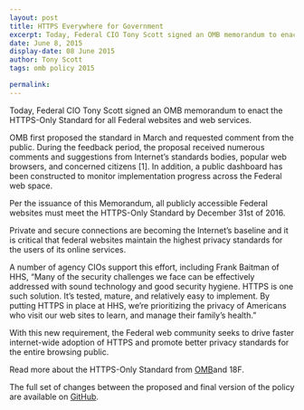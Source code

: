 ```yaml
---
layout: post
title: HTTPS Everywhere for Government
excerpt: Today, Federal CIO Tony Scott signed an OMB memorandum to enact the HTTPS-Only Standard for all Federal websites and web services. OMB first proposed the standard in March and requested comment from the public.
date: June 8, 2015
display-date: 08 June 2015
author: Tony Scott
tags: omb policy 2015

permalink: 
---
```

Today, Federal CIO Tony Scott signed an OMB memorandum to enact the HTTPS-Only Standard for all Federal websites and web services.

OMB first proposed the standard in March and requested comment from the public. During the feedback period, the proposal received numerous comments and suggestions from Internet’s standards bodies, popular web browsers, and concerned citizens [1]. In addition, a public dashboard has been constructed to monitor implementation progress across the Federal web space.

Per the issuance of this Memorandum, all publicly accessible Federal websites must meet the HTTPS-Only Standard by December 31st of 2016.

Private and secure connections are becoming the Internet’s baseline and it is critical that federal websites maintain the highest privacy standards for the users of its online services.

A number of agency CIOs support this effort, including Frank Baitman of HHS, “Many of the security challenges we face can be effectively addressed with sound technology and good security hygiene. HTTPS is one such solution. It’s tested, mature, and relatively easy to implement. By putting HTTPS in place at HHS, we’re prioritizing the privacy of Americans who visit our web sites to learn, and manage their family’s health.”

With this new requirement, the Federal web community seeks to drive faster internet-wide adoption of HTTPS and promote better privacy standards for the entire browsing public.

Read more about the HTTPS-Only Standard from [OMB](https://www.whitehouse.gov/blog/2015/06/08/https-everywhere-government)and 18F.

The full set of changes between the proposed and final version of the policy are available on [GitHub](https://github.com/gsa/https/issues).
